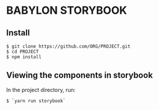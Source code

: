# BABYLON STORYBOOK

## Install

    $ git clone https://github.com/ORG/PROJECT.git
    $ cd PROJECT
    $ npm install

## Viewing the components in storybook

In the project directory, run:

    $ `yarn run storybook`

